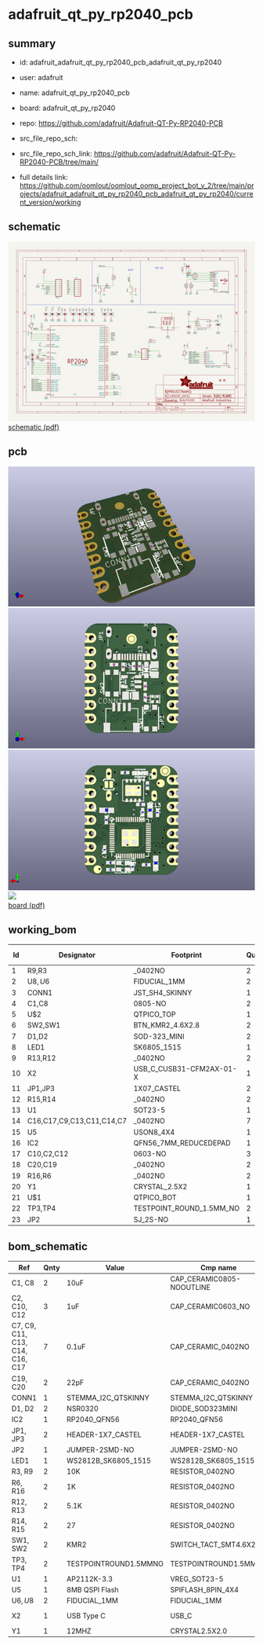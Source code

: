 # adafruit_qt_py_rp2040_pcb
 
## summary 
* id: adafruit_adafruit_qt_py_rp2040_pcb_adafruit_qt_py_rp2040
* user: adafruit
* name: adafruit_qt_py_rp2040_pcb
* board: adafruit_qt_py_rp2040
* repo: https://github.com/adafruit/Adafruit-QT-Py-RP2040-PCB



* src_file_repo_sch: 
* src_file_repo_sch_link: https://github.com/adafruit/Adafruit-QT-Py-RP2040-PCB/tree/main/
* full details link: https://github.com/oomlout/oomlout_oomp_project_bot_v_2/tree/main/projects/adafruit_adafruit_qt_py_rp2040_pcb_adafruit_qt_py_rp2040/current_version/working  

## schematic  
![](working_schematic_600.png)  
[schematic (pdf)](working_schematic.pdf) 






















## pcb  
![](working_3d_600.png) 
![](working_3d_front_600.png)  
![](working_3d_back_600.png)  
![](working_600.png)  
[board (pdf)](working.pdf)  

## working_bom
| Id | Designator | Footprint | Quantity | Designation | Supplier and ref |  | None | 
| --- | --- | --- | --- | --- | --- | --- | --- | 
| 1 | R9,R3 | _0402NO | 2 | 10K |  |  | [''] | 
| 2 | U$8,U$6 | FIDUCIAL_1MM | 2 | FIDUCIAL_1MM |  |  | [''] | 
| 3 | CONN1 | JST_SH4_SKINNY | 1 | STEMMA_I2C_QTSKINNY |  |  | [''] | 
| 4 | C1,C8 | 0805-NO | 2 | 10uF |  |  | [''] | 
| 5 | U$2 | QTPICO_TOP | 1 |  |  |  | [''] | 
| 6 | SW2,SW1 | BTN_KMR2_4.6X2.8 | 2 | KMR2 |  |  | [''] | 
| 7 | D1,D2 | SOD-323_MINI | 2 |   NSR0320 |  |  | [''] | 
| 8 | LED1 | SK6805_1515 | 1 | WS2812B_SK6805_1515 |  |  | [''] | 
| 9 | R13,R12 | _0402NO | 2 | 5.1K |  |  | [''] | 
| 10 | X2 | USB_C_CUSB31-CFM2AX-01-X | 1 | USB Type C |  |  | [''] | 
| 11 | JP1,JP3 | 1X07_CASTEL | 2 |  |  |  | [''] | 
| 12 | R15,R14 | _0402NO | 2 | 27 |  |  | [''] | 
| 13 | U1 | SOT23-5 | 1 | AP2112K-3.3 |  |  | [''] | 
| 14 | C16,C17,C9,C13,C11,C14,C7 | _0402NO | 7 | 0.1uF |  |  | [''] | 
| 15 | U5 | USON8_4X4 | 1 | 8MB QSPI Flash |  |  | [''] | 
| 16 | IC2 | QFN56_7MM_REDUCEDEPAD | 1 | RP2040_QFN56 |  |  | [''] | 
| 17 | C10,C2,C12 | 0603-NO | 3 | 1uF |  |  | [''] | 
| 18 | C20,C19 | _0402NO | 2 | 22pF |  |  | [''] | 
| 19 | R16,R6 | _0402NO | 2 | 1K |  |  | [''] | 
| 20 | Y1 | CRYSTAL_2.5X2 | 1 | 12MHZ |  |  | [''] | 
| 21 | U$1 | QTPICO_BOT | 1 |  |  |  | [''] | 
| 22 | TP3,TP4 | TESTPOINT_ROUND_1.5MM_NO | 2 |  |  |  | [''] | 
| 23 | JP2 | SJ_2S-NO | 1 |  |  |  | [''] | 


## bom_schematic
| Ref | Qnty | Value | Cmp name | Footprint | Description | Vendor | DNP | 
| --- | --- | --- | --- | --- | --- | --- | --- | 
| C1, C8 | 2 | 10uF | CAP_CERAMIC0805-NOOUTLINE | working:0805-NO |  |  |  | 
| C2, C10, C12 | 3 | 1uF | CAP_CERAMIC0603_NO | working:0603-NO |  |  |  | 
| C7, C9, C11, C13, C14, C16, C17 | 7 | 0.1uF | CAP_CERAMIC_0402NO | working:_0402NO |  |  |  | 
| C19, C20 | 2 | 22pF | CAP_CERAMIC_0402NO | working:_0402NO |  |  |  | 
| CONN1 | 1 | STEMMA_I2C_QTSKINNY | STEMMA_I2C_QTSKINNY | working:JST_SH4_SKINNY |  |  |  | 
| D1, D2 | 2 |   NSR0320 | DIODE_SOD323MINI | working:SOD-323_MINI |  |  |  | 
| IC2 | 1 | RP2040_QFN56 | RP2040_QFN56 | working:QFN56_7MM_REDUCEDEPAD |  |  |  | 
| JP1, JP3 | 2 | HEADER-1X7_CASTEL | HEADER-1X7_CASTEL | working:1X07_CASTEL |  |  |  | 
| JP2 | 1 | JUMPER-2SMD-NO | JUMPER-2SMD-NO | working:SJ_2S-NO |  |  |  | 
| LED1 | 1 | WS2812B_SK6805_1515 | WS2812B_SK6805_1515 | working:SK6805_1515 |  |  |  | 
| R3, R9 | 2 | 10K | RESISTOR_0402NO | working:_0402NO |  |  |  | 
| R6, R16 | 2 | 1K | RESISTOR_0402NO | working:_0402NO |  |  |  | 
| R12, R13 | 2 | 5.1K | RESISTOR_0402NO | working:_0402NO |  |  |  | 
| R14, R15 | 2 | 27 | RESISTOR_0402NO | working:_0402NO |  |  |  | 
| SW1, SW2 | 2 | KMR2 | SWITCH_TACT_SMT4.6X2.8 | working:BTN_KMR2_4.6X2.8 |  |  |  | 
| TP3, TP4 | 2 | TESTPOINTROUND1.5MMNO | TESTPOINTROUND1.5MMNO | working:TESTPOINT_ROUND_1.5MM_NO |  |  |  | 
| U1 | 1 | AP2112K-3.3 | VREG_SOT23-5 | working:SOT23-5 |  |  |  | 
| U5 | 1 | 8MB QSPI Flash | SPIFLASH_8PIN_4X4 | working:USON8_4X4 |  |  |  | 
| U$6, U$8 | 2 | FIDUCIAL_1MM | FIDUCIAL_1MM | working:FIDUCIAL_1MM |  |  |  | 
| X2 | 1 | USB Type C | USB_C | working:USB_C_CUSB31-CFM2AX-01-X |  |  |  | 
| Y1 | 1 | 12MHZ | CRYSTAL2.5X2.0 | working:CRYSTAL_2.5X2 |  |  |  | 



